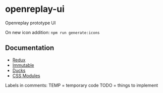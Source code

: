 # openreplay-ui
Openreplay prototype UI

On new icon addition: 
`npm run generate:icons`


## Documentation

* [Redux](https://redux.js.org/)
* [Immutable](https://facebook.github.io/immutable-js/)
* [Ducks](https://github.com/erikras/ducks-modular-redux)
* [CSS Modules](https://github.com/css-modules/css-modules)


Labels in comments:
TEMP = temporary code
TODO = things to implement